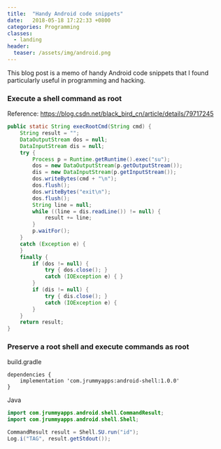 ```yaml
---
title:  "Handy Android code snippets"
date:   2018-05-18 17:22:33 +0800
categories: Programming
classes:
  - landing
header:
  teaser: /assets/img/android.png
---
```


This blog post is a memo of handy Android code snippets that I found particularly useful in programming and hacking.

### Execute a shell command as root
Reference: https://blog.csdn.net/black_bird_cn/article/details/79717245
```java
public static String execRootCmd(String cmd) {
    String result = "";
    DataOutputStream dos = null;
    DataInputStream dis = null;
    try {
        Process p = Runtime.getRuntime().exec("su");
        dos = new DataOutputStream(p.getOutputStream());
        dis = new DataInputStream(p.getInputStream());
        dos.writeBytes(cmd + "\n");
        dos.flush();
        dos.writeBytes("exit\n");
        dos.flush();
        String line = null;
        while ((line = dis.readLine()) != null) {
            result += line;
        }
        p.waitFor();
    }
    catch (Exception e) {
    }
    finally {
        if (dos != null) {
            try { dos.close(); }
            catch (IOException e) { }
        }
        if (dis != null) {
            try { dis.close(); }
            catch (IOException e) { 
        }
    }
    return result;
}
```
### Preserve a root shell and execute commands as root
build.gradle
```
dependencies {
    implementation 'com.jrummyapps:android-shell:1.0.0'
}
```
Java
```java
import com.jrummyapps.android.shell.CommandResult;
import com.jrummyapps.android.shell.Shell;

CommandResult result = Shell.SU.run("id");
Log.i("TAG", result.getStdout());
```

